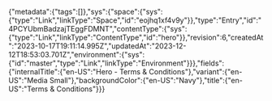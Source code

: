 {"metadata":{"tags":[]},"sys":{"space":{"sys":{"type":"Link","linkType":"Space","id":"eojhq1xf4v9y"}},"type":"Entry","id":"4PCYUbmBadzajTEggFDMNT","contentType":{"sys":{"type":"Link","linkType":"ContentType","id":"hero"}},"revision":6,"createdAt":"2023-10-17T19:11:14.995Z","updatedAt":"2023-12-12T18:53:03.701Z","environment":{"sys":{"id":"master","type":"Link","linkType":"Environment"}}},"fields":{"internalTitle":{"en-US":"Hero - Terms & Conditions"},"variant":{"en-US":"Media Small"},"backgroundColor":{"en-US":"Navy"},"title":{"en-US":"Terms & Conditions"}}}
